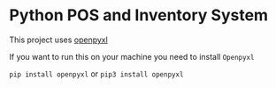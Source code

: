 # Python POS and Inventory System
This project uses [openpyxl](https://openpyxl.readthedocs.io/en/stable/)

If you want to run this on your machine you need to install `Openpyxl`

`pip install openpyxl` or `pip3 install openpyxl`
